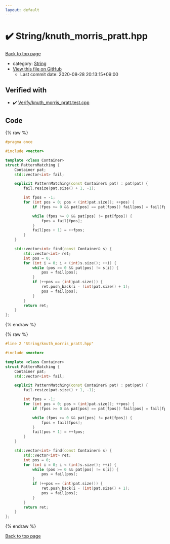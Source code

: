 ```yaml
---
layout: default
---
```


<!-- mathjax config similar to math.stackexchange -->
<script type="text/javascript" async
  src="https://cdnjs.cloudflare.com/ajax/libs/mathjax/2.7.5/MathJax.js?config=TeX-MML-AM_CHTML">
</script>
<script type="text/x-mathjax-config">
  MathJax.Hub.Config({
    TeX: { equationNumbers: { autoNumber: "AMS" }},
    tex2jax: {
      inlineMath: [ ['$','$'] ],
      processEscapes: true
    },
    "HTML-CSS": { matchFontHeight: false },
    displayAlign: "left",
    displayIndent: "2em"
  });
</script>

<script type="text/javascript" src="https://cdnjs.cloudflare.com/ajax/libs/jquery/3.4.1/jquery.min.js"></script>
<script src="https://cdn.jsdelivr.net/npm/jquery-balloon-js@1.1.2/jquery.balloon.min.js" integrity="sha256-ZEYs9VrgAeNuPvs15E39OsyOJaIkXEEt10fzxJ20+2I=" crossorigin="anonymous"></script>
<script type="text/javascript" src="../../assets/js/copy-button.js"></script>
<link rel="stylesheet" href="../../assets/css/copy-button.css" />


# :heavy_check_mark: String/knuth_morris_pratt.hpp

<a href="../../index.html">Back to top page</a>

* category: <a href="../../index.html#27118326006d3829667a400ad23d5d98">String</a>
* <a href="{{ site.github.repository_url }}/blob/master/String/knuth_morris_pratt.hpp">View this file on GitHub</a>
    - Last commit date: 2020-08-28 20:13:15+09:00




## Verified with

* :heavy_check_mark: <a href="../../verify/Verify/knuth_morris_pratt.test.cpp.html">Verify/knuth_morris_pratt.test.cpp</a>


## Code

<a id="unbundled"></a>
{% raw %}
```cpp
#pragma once

#include <vector>

template <class Container>
struct PatternMatching {
    Container pat;
    std::vector<int> fail;

    explicit PatternMatching(const Container& pat) : pat(pat) {
        fail.resize(pat.size() + 1, -1);

        int fpos = -1;
        for (int pos = 0; pos < (int)pat.size(); ++pos) {
            if (fpos >= 0 && pat[pos] == pat[fpos]) fail[pos] = fail[fpos];

            while (fpos >= 0 && pat[pos] != pat[fpos]) {
                fpos = fail[fpos];
            }
            fail[pos + 1] = ++fpos;
        }
    }

    std::vector<int> find(const Container& s) {
        std::vector<int> ret;
        int pos = 0;
        for (int i = 0; i < (int)s.size(); ++i) {
            while (pos >= 0 && pat[pos] != s[i]) {
                pos = fail[pos];
            }
            if (++pos == (int)pat.size()) {
                ret.push_back(i - (int)pat.size() + 1);
                pos = fail[pos];
            }
        }
        return ret;
    }
};

```
{% endraw %}

<a id="bundled"></a>
{% raw %}
```cpp
#line 2 "String/knuth_morris_pratt.hpp"

#include <vector>

template <class Container>
struct PatternMatching {
    Container pat;
    std::vector<int> fail;

    explicit PatternMatching(const Container& pat) : pat(pat) {
        fail.resize(pat.size() + 1, -1);

        int fpos = -1;
        for (int pos = 0; pos < (int)pat.size(); ++pos) {
            if (fpos >= 0 && pat[pos] == pat[fpos]) fail[pos] = fail[fpos];

            while (fpos >= 0 && pat[pos] != pat[fpos]) {
                fpos = fail[fpos];
            }
            fail[pos + 1] = ++fpos;
        }
    }

    std::vector<int> find(const Container& s) {
        std::vector<int> ret;
        int pos = 0;
        for (int i = 0; i < (int)s.size(); ++i) {
            while (pos >= 0 && pat[pos] != s[i]) {
                pos = fail[pos];
            }
            if (++pos == (int)pat.size()) {
                ret.push_back(i - (int)pat.size() + 1);
                pos = fail[pos];
            }
        }
        return ret;
    }
};

```
{% endraw %}

<a href="../../index.html">Back to top page</a>

